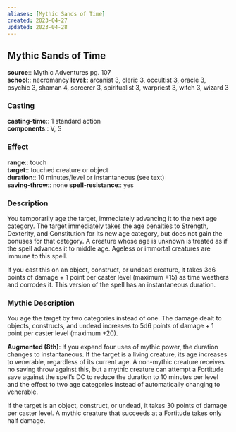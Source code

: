 ```yaml
---
aliases: [Mythic Sands of Time]
created: 2023-04-27
updated: 2023-04-28
---
```


## Mythic Sands of Time

**source**:: Mythic Adventures pg. 107  
**school**:: necromancy
**level**:: arcanist 3, cleric 3, occultist 3, oracle 3, psychic 3, shaman 4, sorcerer 3, spiritualist 3, warpriest 3, witch 3, wizard 3

### Casting

**casting-time**:: 1 standard action  
**components**:: V, S

### Effect

**range**:: touch  
**target**:: touched creature or object  
**duration**:: 10 minutes/level or instantaneous (see text)  
**saving-throw**:: none
**spell-resistance**:: yes

### Description

You temporarily age the target, immediately advancing it to the next age category. The target immediately takes the age penalties to Strength, Dexterity, and Constitution for its new age category, but does not gain the bonuses for that category. A creature whose age is unknown is treated as if the spell advances it to middle age. Ageless or immortal creatures are immune to this spell.  
  
If you cast this on an object, construct, or undead creature, it takes 3d6 points of damage + 1 point per caster level (maximum +15) as time weathers and corrodes it. This version of the spell has an instantaneous duration.

### Mythic Description

You age the target by two categories instead of one. The damage dealt to objects, constructs, and undead increases to 5d6 points of damage + 1 point per caster level (maximum +20).  
  
**Augmented (8th)**: If you expend four uses of mythic power, the duration changes to instantaneous. If the target is a living creature, its age increases to venerable, regardless of its current age. A non-mythic creature receives no saving throw against this, but a mythic creature can attempt a Fortitude save against the spell’s DC to reduce the duration to 10 minutes per level and the effect to two age categories instead of automatically changing to venerable.  
  
If the target is an object, construct, or undead, it takes 30 points of damage per caster level. A mythic creature that succeeds at a Fortitude takes only half damage.
